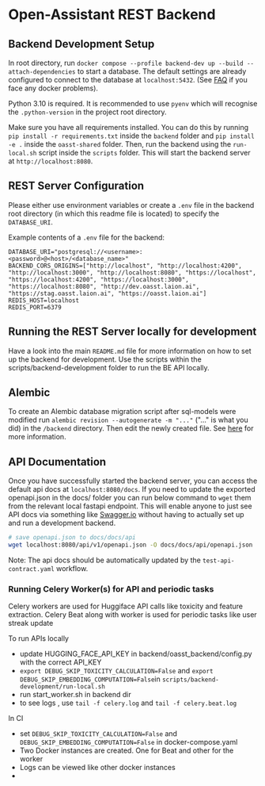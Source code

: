 # Open-Assistant REST Backend

## Backend Development Setup

In root directory, run
`docker compose --profile backend-dev up --build --attach-dependencies` to start
a database. The default settings are already configured to connect to the
database at `localhost:5432`. (See
[FAQ](https://projects.laion.ai/Open-Assistant/docs/faq#enable-dockers-buildkit-backend)
if you face any docker problems).

Python 3.10 is required. It is recommended to use `pyenv` which will recognise
the `.python-version` in the project root directory.

Make sure you have all requirements installed. You can do this by running
`pip install -r requirements.txt` inside the `backend` folder and
`pip install -e .` inside the `oasst-shared` folder. Then, run the backend using
the `run-local.sh` script inside the `scripts` folder. This will start the
backend server at `http://localhost:8080`.

## REST Server Configuration

Please either use environment variables or create a `.env` file in the backend
root directory (in which this readme file is located) to specify the
`DATABASE_URI`.

Example contents of a `.env` file for the backend:

```
DATABASE_URI="postgresql://<username>:<password>@<host>/<database_name>"
BACKEND_CORS_ORIGINS=["http://localhost", "http://localhost:4200", "http://localhost:3000", "http://localhost:8080", "https://localhost", "https://localhost:4200", "https://localhost:3000", "https://localhost:8080", "http://dev.oasst.laion.ai", "https://stag.oasst.laion.ai", "https://oasst.laion.ai"]
REDIS_HOST=localhost
REDIS_PORT=6379
```

## Running the REST Server locally for development

Have a look into the main `README.md` file for more information on how to set up
the backend for development. Use the scripts within the
scripts/backend-development folder to run the BE API locally.

## Alembic

To create an Alembic database migration script after sql-models were modified
run `alembic revision --autogenerate -m "..."` ("..." is what you did) in the
`/backend` directory. Then edit the newly created file. See
[here](https://alembic.sqlalchemy.org/en/latest/tutorial.html) for more
information.

## API Documentation

Once you have successfully started the backend server, you can access the
default api docs at `localhost:8080/docs`. If you need to update the exported
openapi.json in the docs/ folder you can run below command to `wget` them from
the relevant local fastapi endpoint. This will enable anyone to just see API
docs via something like
[Swagger.io](https://editor.swagger.io/?url=https://raw.githubusercontent.com/LAION-AI/Open-Assistant/main/docs/docs/api/openapi.json)
without having to actually set up and run a development backend.

```bash
# save openapi.json to docs/docs/api
wget localhost:8080/api/v1/openapi.json -O docs/docs/api/openapi.json
```

Note: The api docs should be automatically updated by the
`test-api-contract.yaml` workflow.

### Running Celery Worker(s) for API and periodic tasks

Celery workers are used for Huggiface API calls like toxicity and feature
extraction. Celery Beat along with worker is used for periodic tasks like user
streak update

To run APIs locally

- update HUGGING_FACE_API_KEY in backend/oasst_backend/config.py with the
  correct API_KEY
- `export DEBUG_SKIP_TOXICITY_CALCULATION=False` and
  `export DEBUG_SKIP_EMBEDDING_COMPUTATION=False`in
  `scripts/backend-development/run-local.sh`
- run start_worker.sh in backend dir
- to see logs , use `tail -f celery.log` and `tail -f celery.beat.log`

In CI

- set `DEBUG_SKIP_TOXICITY_CALCULATION=False` and
  `DEBUG_SKIP_EMBEDDING_COMPUTATION=False` in docker-compose.yaml
- Two Docker instances are created. One for Beat and other for the worker
- Logs can be viewed like other docker instances
-
